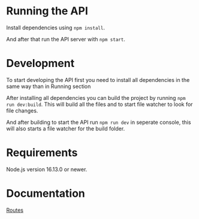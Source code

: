 # Running the API

Install dependencies using
`npm install`.

And after that run the API server with
`npm start`.

# Development

To start developing the API first you need to install all dependencies in the same way than in Running section

After installing all dependencies you can build the project by running
`npm run dev:build`.
This will build all the files and to start file watcher to look for file changes.

And after building to start the API run `npm run dev` in seperate console, this will also starts a file watcher for the build folder.

# Requirements

Node.js version 16.13.0 or newer.

# Documentation

[Routes](https://github.com/AWAProjectOrganization-team-6/backend/wiki/Routes)
